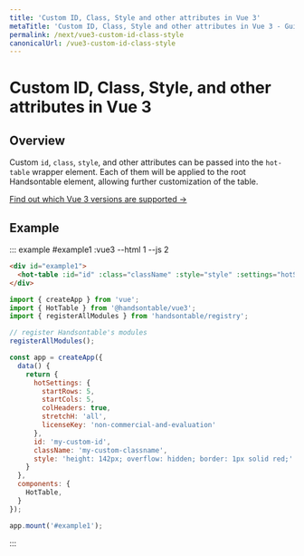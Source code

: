 ```yaml
---
title: 'Custom ID, Class, Style and other attributes in Vue 3'
metaTitle: 'Custom ID, Class, Style and other attributes in Vue 3 - Guide - Handsontable Documentation'
permalink: /next/vue3-custom-id-class-style
canonicalUrl: /vue3-custom-id-class-style
---
```


# Custom ID, Class, Style, and other attributes in Vue 3

## Overview

Custom `id`, `class`, `style`, and other attributes can be passed into the `hot-table` wrapper element.
Each of them will be applied to the root Handsontable element, allowing further customization of the table.

[Find out which Vue 3 versions are supported &#8594;](@/guides/integrate-with-vue3/vue3-installation.md#vue-3-version-support)

## Example

::: example #example1 :vue3 --html 1 --js 2
```html
<div id="example1">
  <hot-table :id="id" :class="className" :style="style" :settings="hotSettings"></hot-table>
</div>
```

```js
import { createApp } from 'vue';
import { HotTable } from '@handsontable/vue3';
import { registerAllModules } from 'handsontable/registry';

// register Handsontable's modules
registerAllModules();

const app = createApp({
  data() {
    return {
      hotSettings: {
        startRows: 5,
        startCols: 5,
        colHeaders: true,
        stretchH: 'all',
        licenseKey: 'non-commercial-and-evaluation'
      },
      id: 'my-custom-id',
      className: 'my-custom-classname',
      style: 'height: 142px; overflow: hidden; border: 1px solid red;'
    }
  },
  components: {
    HotTable,
  }
});

app.mount('#example1');
```
:::
